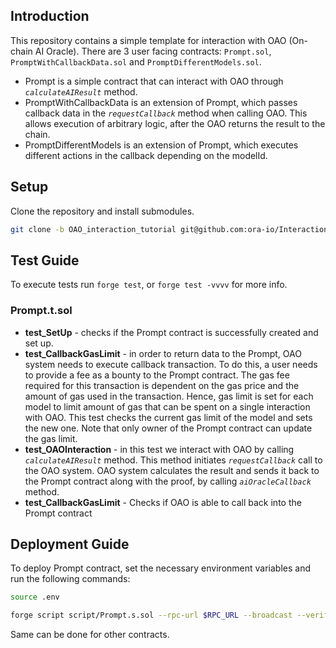 ## Introduction
This repository contains a simple template for interaction with OAO (On-chain AI Oracle). There are 3 user facing contracts: `Prompt.sol`, `PromptWithCallbackData.sol` and `PromptDifferentModels.sol`. 
- Prompt is a simple contract that can interact with OAO through *`calculateAIResult`* method.
- PromptWithCallbackData is an extension of Prompt, which passes callback data in the *`requestCallback`* method when calling OAO. This allows execution of arbitrary logic, after the OAO returns the result to the chain.
- PromptDifferentModels is an extension of Prompt, which executes different actions in the callback depending on the modelId.

## Setup
Clone the repository and install submodules.
```bash
git clone -b OAO_interaction_tutorial git@github.com:ora-io/Interaction_With_OAO_Template.git --recursive
```

## Test Guide
To execute tests run `forge test`, or `forge test -vvvv` for more info.
### Prompt.t.sol 
- **test_SetUp** - checks if the Prompt contract is successfully created and set up.
- **test_CallbackGasLimit** - in order to return data to the Prompt, OAO system needs to execute callback transaction. To do this, a user needs to provide a fee as a bounty to the Prompt contract. The gas fee required for this transaction is dependent on the gas price and the amount of gas used in the transaction. Hence, gas limit is set for each model to limit amount of gas that can be spent on a single interaction with OAO. This test checks the current gas limit of the model and sets the new one. Note that only owner of the Prompt contract can update the gas limit.
- **test_OAOInteraction** - in this test we interact with OAO by calling *`calculateAIResult`* method. This method initiates *`requestCallback`* call to the OAO system. OAO system calculates the result and sends it back to the Prompt contract along with the proof, by calling *`aiOracleCallback`* method.
- **test_CallbackGasLimit** - Checks if OAO is able to call back into the Prompt contract

## Deployment Guide
To deploy Prompt contract, set the necessary environment variables and run the following commands: <p>
```bash
source .env
``` 
<p>

```bash
forge script script/Prompt.s.sol --rpc-url $RPC_URL --broadcast --verify --etherscan-api-key $ETHERSCAN_KEY
```

Same can be done for other contracts.

